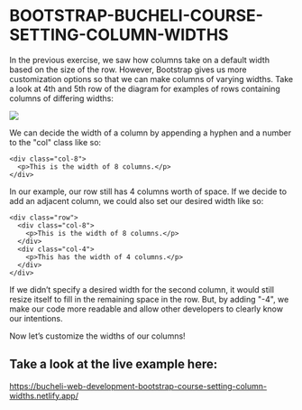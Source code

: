 # BOOTSTRAP-BUCHELI-COURSE-SETTING-COLUMN-WIDTHS

In the previous exercise, we saw how columns take on a default width based on the size of the row. However, Bootstrap gives us more customization options so that we can make columns of varying widths. Take a look at 4th and 5th row of the diagram for examples of rows containing columns of differing widths:

![](https://content.codecademy.com/courses/learn-bootstrap-4/12-col-grid-diff-widths.svg)

We can decide the width of a column by appending a hyphen and a number to the "col" class like so:

```
<div class="col-8">
  <p>This is the width of 8 columns.</p>
</div>
```

In our example, our row still has 4 columns worth of space. If we decide to add an adjacent column, we could also set our desired width like so:

```
<div class="row">
  <div class="col-8">
    <p>This is the width of 8 columns.</p>
  </div>
  <div class="col-4">
    <p>This has the width of 4 columns.</p>
  </div>
</div>
```

If we didn’t specify a desired width for the second column, it would still resize itself to fill in the remaining space in the row. But, by adding "-4", we make our code more readable and allow other developers to clearly know our intentions.

Now let’s customize the widths of our columns!

## Take a look at the live example here:
https://bucheli-web-development-bootstrap-course-setting-column-widths.netlify.app/
